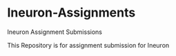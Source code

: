# Ineuron-Assignments
Ineuron Assignment Submissions

This Repository is for assignment submission for Ineuron
